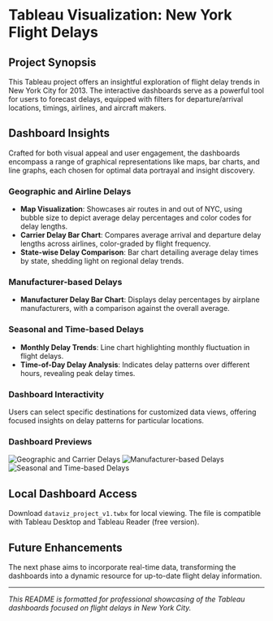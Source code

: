 # Tableau Visualization: New York Flight Delays

## Project Synopsis
This Tableau project offers an insightful exploration of flight delay trends in New York City for 2013. The interactive dashboards serve as a powerful tool for users to forecast delays, equipped with filters for departure/arrival locations, timings, airlines, and aircraft makers.

## Dashboard Insights
Crafted for both visual appeal and user engagement, the dashboards encompass a range of graphical representations like maps, bar charts, and line graphs, each chosen for optimal data portrayal and insight discovery.

### Geographic and Airline Delays
- **Map Visualization**: Showcases air routes in and out of NYC, using bubble size to depict average delay percentages and color codes for delay lengths.
- **Carrier Delay Bar Chart**: Compares average arrival and departure delay lengths across airlines, color-graded by flight frequency.
- **State-wise Delay Comparison**: Bar chart detailing average delay times by state, shedding light on regional delay trends.

### Manufacturer-based Delays
- **Manufacturer Delay Bar Chart**: Displays delay percentages by airplane manufacturers, with a comparison against the overall average.

### Seasonal and Time-based Delays
- **Monthly Delay Trends**: Line chart highlighting monthly fluctuation in flight delays.
- **Time-of-Day Delay Analysis**: Indicates delay patterns over different hours, revealing peak delay times.

### Dashboard Interactivity
Users can select specific destinations for customized data views, offering focused insights on delay patterns for particular locations.

### Dashboard Previews
![Geographic and Carrier Delays](https://github.com/XingyuVivi/Tableau-Visualization-NewYork-Flight-Delays/assets/113918034/83f654b5-f4fd-49b3-82ff-25fbeb33bcec)
![Manufacturer-based Delays](https://github.com/XingyuVivi/Tableau-Visualization-NewYork-Flight-Delays/assets/113918034/6839e7d6-0fb9-4ded-ab1b-4beef048a186)
![Seasonal and Time-based Delays](https://github.com/XingyuVivi/Tableau-Visualization-NewYork-Flight-Delays/assets/113918034/17dba923-adb4-41c0-8102-e7921c5c01a7)

## Local Dashboard Access
Download `dataviz_project_v1.twbx` for local viewing. The file is compatible with Tableau Desktop and Tableau Reader (free version).

## Future Enhancements
The next phase aims to incorporate real-time data, transforming the dashboards into a dynamic resource for up-to-date flight delay information.

---

*This README is formatted for professional showcasing of the Tableau dashboards focused on flight delays in New York City.*
